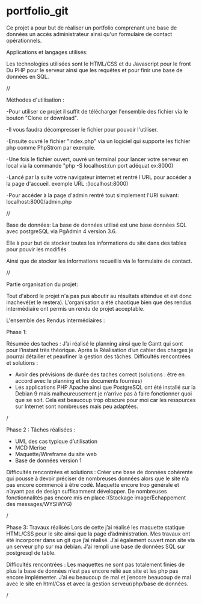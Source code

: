 # portfolio_git
Ce projet a pour but de réaliser un portfolio comprenant une base de données un accès administrateur ainsi qu'un formulaire de contact opérationnels.



Applications et langages utilisés:

Les technologies utilisées sont le HTML/CSS et du Javascript pour le front
Du PHP pour le serveur ainsi que les requêtes et pour finir une base de données en SQL.

//

Méthodes d'utilisation :


-Pour utiliser ce projet il suffit de télécharger l'ensemble des fichier via le bouton "Clone or download".

-Il vous faudra décompresser le fichier pour pouvoir l'utiliser.

-Ensuite ouvré le fichier "index.php" via un logiciel qui supporte les fichier php comme PhpStrom par exemple.

-Une fois le fichier ouvert, ouvré un terminal pour lancer votre serveur en local via la commande "php -S localhost:(un port adéquat ex:8000)

-Lancé par la suite votre navigateur internet et rentré l'URL pour accéder a la page d'accueil.
exemple URL :(localhost:8000)

-Pour accéder à la page d'admin rentré tout simplement l'URl suivant: localhost:8000/admin.php

//

Base de données:
La base de données utilisé est une base données SQL avec postgreSQL via PgAdmin 4 version 3.6.

Elle à pour but de stocker toutes les informations du site dans des tables pour pouvir les modifiés

Ainsi que de stocker les informations recueillis via le formulaire de contact.

//

Partie organisation du projet:

Tout d'abord le projet n'a pas pus aboutir au résultats attendue et est donc inachevé(et le restera).
L'organisation a été chaotique bien que des rendus intermédiaire ont permis un rendu de projet acceptable.

L'ensemble des Rendus intermédiaires :



Phase 1:

Résumée des taches :
J’ai réalisé le planning ainsi que le Gantt qui sont pour l’instant très théorique.
Après la Réalisation d’un cahier des charges je pourrai détailler et peaufiner la gestion des tâches.
Difficultés rencontrées et solutions :
-	Avoir des prévisions de durée des taches correct (solutions : être en accord avec le planning et les documents fournies)
-	Les applications PHP Apache ainsi que PostgreSQL ont été installé sur la Debian 9 mais malheureusement je n’arrive pas à faire fonctionner quoi que se soit. Cela est beaucoup trop obscure pour moi car les ressources sur Internet sont nombreuses mais peu adaptées.

/

Phase 2 : 
Tâches réalisées : 
- UML des cas typique d’utilisation 
- MCD Merise 
- Maquette/Wireframe du site web 
- Base de données version 1 
 
Difficultés rencontrées et solutions : 
Créer une base de données cohérente qui pousse à devoir préciser de nombreuses données alors que le site n’a pas encore commencé à être codé. 
Maquette encore trop générale et n’ayant pas de design suffisamment développer. 
De nombreuses fonctionnalités pas encore mis en place :(Stockage image/Echappement des messages/WYSIWYG) 

/

Phase 3:
Travaux réalisés
Lors de cette j’ai réalisé les maquette statique HTML/CSS pour le site ainsi que la page d’administration.
Mes travaux ont été incorporer dans un git que j’ai réalisé.
J’ai également ouvert mon site via un serveur php sur ma debian.
J’ai rempli une base de données SQL sur postgresql de table.

Difficultés rencontrées :
Les maquettes ne sont pas totalement finies de plus la base de données n’est pas encore relié aux site et les php pas encore implémenter.
J’ai eu beaucoup de mal et j’encore beaucoup de mal avec le site en html/Css et avec la gestion serveur/php/base de données.

/



























